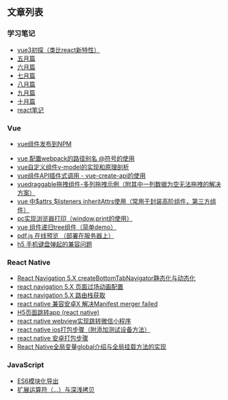 ## 文章列表

### 学习笔记
- <a href="learn/vue3初探.md">vue3初探（类比react新特性）</a>
- <a href="learn/May.md">五月篇</a>
- <a href="learn/June.md">六月篇</a>
- <a href="learn/July.md">七月篇</a>
- <a href="learn/August.md">八月篇</a>
- <a href="learn/Sept.md">九月篇</a>
- <a href="learn/Oct.md">十月篇</a>
- <a href="learn/React笔记.md">react笔记</a>

### Vue
- <a href="learn/vue组件发布到NPM.md">vue组件发布到NPM</a>
* [vue 配置webpack的路径别名 @符号的使用](https://github.com/sgr-coderChen/blog/issues/1)
* [vue自定义组件v-model的实现和原理剖析](https://github.com/sgr-coderChen/blog/issues/11)
* [vue组件API插件式调用 - vue-create-api的使用](https://github.com/sgr-coderChen/blog/issues/12)
* [vuedraggable拖拽组件-多列拖拽示例（附其中一列数据为空无法拖拽的解决方案）](https://github.com/sgr-coderChen/blog/issues/13)
* [vue 中$attrs $listeners inheritAttrs使用（常用于封装高阶组件，第三方组件）](https://github.com/sgr-coderChen/blog/issues/15)
* [pc实现浏览器打印（window.print的使用）](https://github.com/sgr-coderChen/blog/issues/17)
* [vue 组件递归tree组件（简单demo）](https://github.com/sgr-coderChen/blog/issues/18)
* [pdf.js 在线预览 （部署在服务器上）](https://github.com/sgr-coderChen/blog/issues/19)
* [h5 手机键盘弹起的兼容问题](https://github.com/sgr-coderChen/blog/issues/20)

### React Native
* [React Navigation 5.X createBottomTabNavigator静态化与动态化](https://github.com/sgr-coderChen/blog/issues/6)
* [react navigation 5.X 页面过场动画配置](https://github.com/sgr-coderChen/blog/issues/5)
* [react navigation 5.X 路由栈获取](https://github.com/sgr-coderChen/blog/issues/4)
* [react native 兼容安卓X 解决Manifest merger failed](https://github.com/sgr-coderChen/blog/issues/3)
* [H5页面跳转app (react native)](https://github.com/sgr-coderChen/blog/issues/2)
* [react native webview实现跳转微信小程序](https://github.com/sgr-coderChen/blog/issues/16)
* [react native ios打包步骤（附添加测试设备方法）](https://github.com/sgr-coderChen/blog/issues/10)
* [react native 安卓打包步骤](https://github.com/sgr-coderChen/blog/issues/9)
* [React Native全局变量global介绍与全局挂载方法的实现](https://github.com/sgr-coderChen/blog/issues/8)

### JavaScript
* [ES6模块化导出](https://github.com/sgr-coderChen/blog/issues/7)
* [扩展运算符（...）与深浅拷贝](https://github.com/sgr-coderChen/blog/issues/14)



